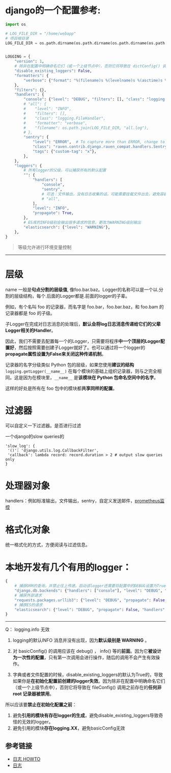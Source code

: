 # django的一个配置参考:

```python
import os

# LOG_FILE_DIR = "/home/webapp"
# 项目根目录
LOG_FILE_DIR = os.path.dirname(os.path.dirname(os.path.dirname(os.path.abspath(__file__))))


LOGGING = {
    "version": 1,
    # 除非在配置中明确命名它们（或一个上级节点中），否则它将导致在 dictConfig() 调用之前存在的任何非 root 记录器被禁用
    "disable_existing_loggers": False,
    "formatters": {
        "verbose": {"format": "%(filename)s %(levelname)s %(asctime)s %(funcName)s:(%(lineno)s) %(message)s"},
    },
    "filters": {},
    "handlers": {
        "console": {"level": "DEBUG", "filters": [], "class": "logging.StreamHandler", "formatter": "verbose"},
        # "all": {
        #    "level": "INFO",
        #    "filters": [],
        #    "class": "logging.FileHandler",
        #    "formatter": "verbose",
        #    "filename": os.path.join(LOG_FILE_DIR, "all.log"),
        # },
        "sentry": {
            "level": "ERROR",  # To capture more than ERROR, change to WARNING, INFO, etc.
            "class": "raven.contrib.django.raven_compat.handlers.SentryHandler",
            "tags": {"custom-tag": "x"},
        },
    },
    "loggers": {
        # 所有logger的父级，可以捕获所有的默认配置
        "": {
            "handlers": [
                "console",
                "sentry",
                # 可选：文件输出，没有日志收集的话，可能需要挂载文件出去，避免容器启动后的日志丢失
                # "all",
            ],
            "level": "INFO",
            "propagate": True,
        },
        # ES库的INFO级别会输出很多请求的信息，更改为WARNING级别输出
        "elasticsearch": {"level": "WARNING"},
    },
}

```

> 等级允许进行环境变量控制

---

# 层级

name 一般是**句点分割的层级值**, 像foo.bar.baz。Logger的名称可以是一个以.分割的层级结构，每个.后面的Logger都是.前面的logger的子辈。

例如，有个名叫 foo 的记录器，而名字是 foo.bar，foo.bar.baz，和 foo.bam 的记录器都是 foo 的子级。

子Logger在完成对日志消息的处理后，**默认会将log日志消息传递给它们的父辈Logger相关的Handler**。

因此，我们不需要去配置每一个的Logger，只需要将程序**中一个顶层的Logger配置好**，然后按照需要创建子Logger就好了。也可以通过将一个logger的**propagate属性设置为False来关闭这种传递机制**。

记录器的名字分级类似 Python 包的层级，如果您使用**建议的结构** `logging.getLogger(__name__)` 在每个模块的基础上组织记录器，则与之完全相同。这是因为在模块里，`__name__` 是**该模块在 Python 包命名空间中的名字**。

这样的好处是所有在 foo 包中的模块都**共享同样的配置**。


# 过滤器

可以自定义一下过滤器。是否进行过滤

一个django的slow queries的
```
'slow_log': {
 '()': 'django.utils.log.CallbackFilter',
 'callback': lambda record: record.duration > 2 # output slow queries only
}

```

# 处理器对象

handlers：例如标准输出，文件输出，sentry，自定义发送邮件，[prometheus监控](https://github.com/korfuri/python-logging-prometheus/blob/master/logging_prometheus/__init__.py)

# 格式化对象

统一格式化的方式，方便阅读与过滤信息。


# 本地开发有几个有用的logger：

```python
{
    # 捕获ORM的查询，并禁止往上传递。启动该logger还需要将配置中的DEBUG设置为True
    "django.db.backends": {"handlers": ["console"], "level": "DEBUG", "propagate": False},
    # 捕获外部请求
    "requests.packages.urllib3": {"level": "DEBUG", "propagate": False, "handlers": ["console"]},
    # 捕获ES的请求
    "elasticsearch": {"level": "DEBUG", "propagate": False, "handlers": ["console"]},
}
```

---

Q： logging.info 无效

1. logging的默认INFO 消息并没有出现，因为**默认级别是 WARNING** 。

2. 对 basicConfig() 的调用应该在 debug() ， info() 等的**前面**。因为它**被设计为一次性的配置**，只有第一次调用会进行操作，随后的调用不会产生有效操作。

3. 字典或者文件配置的时候，disable_existing_loggers的默认为True的，导致如果你是**在初始化配置前创建的logger失效**。因为除非在配置中明确命名它们（或一个上级节点中），否则它将导致在 fileConfig() 调用之前存在的**任何非 root 记录器被禁用**。

所以应该要**禁止在初始化配置之前**：
1. 避免**引用的模块有存在logger的生成**，避免disable_existing_loggers导致奇怪的无效的logger。
2. 避免引用的模块**存在logging.XX**，避免basicConfig无效

## 参考链接
- [日志 HOWTO](https://docs.python.org/zh-cn/3/howto/logging.html)
- [日志](https://yiyibooks.cn/xx/Django_1.11.6/topics/logging.html)
